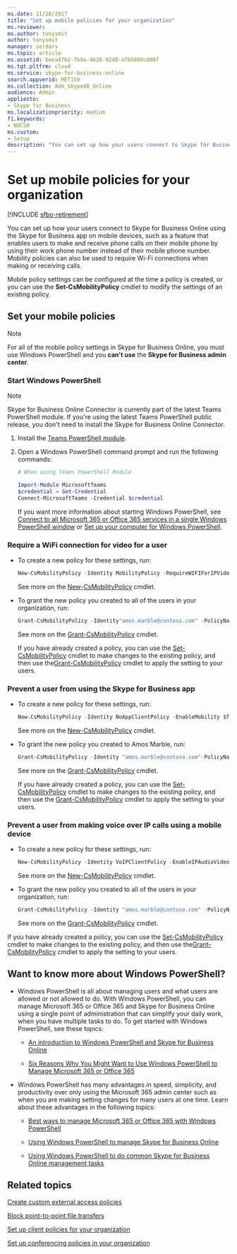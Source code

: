 ```yaml
---
ms.date: 11/28/2017
title: "Set up mobile policies for your organization"
ms.reviewer: 
ms.author: tonysmit
author: tonysmit
manager: serdars
ms.topic: article
ms.assetid: beea47b2-7b9a-4b28-92d0-af65d80cd00f
ms.tgt.pltfrm: cloud
ms.service: skype-for-business-online
search.appverid: MET150
ms.collection: Adm_Skype4B_Online
audience: Admin
appliesto:
- Skype for Business
ms.localizationpriority: medium
f1.keywords:
- NOCSH
ms.custom:
- Setup
description: "You can set up how your users connect to Skype for Business Online using the Skype for Business app on mobile devices, such as a feature that enables users to make and receive phone calls on their mobile phone by using their work phone number instead of their mobile phone number. Mobility policies can also be used to require Wi-Fi connections when making or receiving calls."
---
```


# Set up mobile policies for your organization

[!INCLUDE [sfbo-retirement](../../Hub/includes/sfbo-retirement.md)]

You can set up how your users connect to Skype for Business Online using the Skype for Business app on mobile devices, such as a feature that enables users to make and receive phone calls on their mobile phone by using their work phone number instead of their mobile phone number. Mobility policies can also be used to require Wi-Fi connections when making or receiving calls.
  
Mobile policy settings can be configured at the time a policy is created, or you can use the **Set-CsMobilityPolicy** cmdlet to modify the settings of an existing policy.
  
## Set your mobile policies

> [!NOTE]
> For all of the mobile policy settings in Skype for Business Online, you must use Windows PowerShell and you **can't use** the **Skype for Business admin center**. 
  
### Start Windows PowerShell

> [!NOTE]
> Skype for Business Online Connector is currently part of the latest Teams PowerShell module. If you're using the latest Teams PowerShell public release, you don't need to install the Skype for Business Online Connector.
1. Install the [Teams PowerShell module](/microsoftteams/teams-powershell-install).
    
2. Open a Windows PowerShell command prompt and run the following commands: 

   ```powershell
   # When using Teams PowerShell Module

   Import-Module MicrosoftTeams
   $credential = Get-Credential
   Connect-MicrosoftTeams -Credential $credential
   ```
   If you want more information about starting Windows PowerShell, see [Connect to all Microsoft 365 or Office 365 services in a single Windows PowerShell window](/microsoft-365/enterprise/connect-to-all-microsoft-365-services-in-a-single-windows-powershell-window) or [Set up your computer for Windows PowerShell](../set-up-your-computer-for-windows-powershell/set-up-your-computer-for-windows-powershell.md).
   
### Require a WiFi connection for video for a user

- To create a new policy for these settings, run:
   
   ```powershell
   New-CsMobilityPolicy -Identity MobilityPolicy -RequireWIFIForIPVideo $true
   ```
   See more on the [New-CsMobilityPolicy](/powershell/module/skype/New-CsMobilityPolicy) cmdlet.
    
- To grant the new policy you created to all of the users in your organization, run:
   
   ```powershell
   Grant-CsMobilityPolicy -Identity"amos.marble@contoso.com" -PolicyName MobilityPolicy
   ```
   See more on the [Grant-CsMobilityPolicy](/powershell/module/skype/Grant-CsMobilityPolicy) cmdlet.
    
  If you have already created a policy, you can use the [Set-CsMobilityPolicy](/powershell/module/skype/Set-CsMobilityPolicy) cmdlet to make changes to the existing policy, and then use the[Grant-CsMobilityPolicy](/powershell/module/skype/Grant-CsMobilityPolicy) cmdlet to apply the setting to your users.
  
### Prevent a user from using the Skype for Business app

- To create a new policy for these settings, run:
  ```PowerShell
  New-CsMobilityPolicy -Identity NoAppClientPolicy -EnableMobility $false 
  ```
  See more on the [New-CsMobilityPolicy](/powershell/module/skype/New-CsMobilityPolicy) cmdlet.
    
- To grant the new policy you created to Amos Marble, run:  
   
   ```powershell
   Grant-CsMobilityPolicy -Identity "amos.marble@contoso.com"-PolicyName NoAppClientPolicy
   ```
   See more on the [Grant-CsMobilityPolicy](/powershell/module/skype/Grant-CsMobilityPolicy) cmdlet.
    
  If you have already created a policy, you can use the [Set-CsMobilityPolicy](/powershell/module/skype/Set-CsMobilityPolicy) cmdlet to make changes to the existing policy, and then use the [Grant-CsMobilityPolicy](/powershell/module/skype/Grant-CsMobilityPolicy) cmdlet to apply the setting to your users.
  
### Prevent a user from making voice over IP calls using a mobile device

- To create a new policy for these settings, run:
   
   ```powershell
   New-CsMobilityPolicy -Identity VoIPClientPolicy -EnableIPAudioVideo  $false
   ```
   See more on the [New-CsMobilityPolicy](/powershell/module/skype/New-CsMobilityPolicy) cmdlet.
    
- To grant the new policy you created to all of the users in your organization, run:
   
   ```powershell
   Grant-CsMobilityPolicy -Identity "amos.marble@contoso.com" -PolicyName VoIPClientPolicy
   ```

  See more on the [Grant-CsMobilityPolicy](/powershell/module/skype/Grant-CsMobilityPolicy) cmdlet.
    
If you have already created a policy, you can use the [Set-CsMobilityPolicy](/powershell/module/skype/Set-CsMobilityPolicy) cmdlet to make changes to the existing policy, and then use the[Grant-CsMobilityPolicy](/powershell/module/skype/Grant-CsMobilityPolicy) cmdlet to apply the setting to your users.
  
## Want to know more about Windows PowerShell?

- Windows PowerShell is all about managing users and what users are allowed or not allowed to do. With Windows PowerShell, you can manage Microsoft 365 or Office 365 and Skype for Business Online using a single point of administration that can simplify your daily work, when you have multiple tasks to do. To get started with Windows PowerShell, see these topics:
    
  - [An introduction to Windows PowerShell and Skype for Business Online](../set-up-your-computer-for-windows-powershell/set-up-your-computer-for-windows-powershell.md)
    
  - [Six Reasons Why You Might Want to Use Windows PowerShell to Manage Microsoft 365 or Office 365](/microsoft-365/enterprise/why-you-need-to-use-microsoft-365-powershell)
    
- Windows PowerShell has many advantages in speed, simplicity, and productivity over only using the Microsoft 365 admin center such as when you are making setting changes for many users at one time. Learn about these advantages in the following topics:
    
  - [Best ways to manage Microsoft 365 or Office 365 with Windows PowerShell](/previous-versions//dn568025(v=technet.10))
    
  - [Using Windows PowerShell to manage Skype for Business Online](../set-up-your-computer-for-windows-powershell/set-up-your-computer-for-windows-powershell.md)
    
  - [Using Windows PowerShell to do common Skype for Business Online management tasks](../set-up-your-computer-for-windows-powershell/set-up-your-computer-for-windows-powershell.md)
    
## Related topics
[Create custom external access policies](create-custom-external-access-policies.md)

[Block point-to-point file transfers](block-point-to-point-file-transfers.md)

[Set up client policies for your organization](set-up-client-policies-for-your-organization.md)

[Set up conferencing policies in your organization](set-up-conferencing-policies-for-your-organization.md)

  

